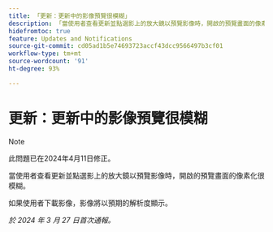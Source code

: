 ```yaml
---
title: 「更新：更新中的影像預覽很模糊」
description: 「當使用者查看更新並點選影上的放大鏡以預覽影像時，開啟的預覽畫面的像素化很模糊。」
hidefromtoc: true
feature: Updates and Notifications
source-git-commit: cd05ad1b5e74693723accf43dcc9566497b3cf01
workflow-type: tm+mt
source-wordcount: '91'
ht-degree: 93%

---
```



# 更新：更新中的影像預覽很模糊

>[!NOTE]
>
>此問題已在2024年4月11日修正。

當使用者查看更新並點選影上的放大鏡以預覽影像時，開啟的預覽畫面的像素化很模糊。

如果使用者下載影像，影像將以預期的解析度顯示。

_於 2024 年 3 月 27 日首次通報。_

